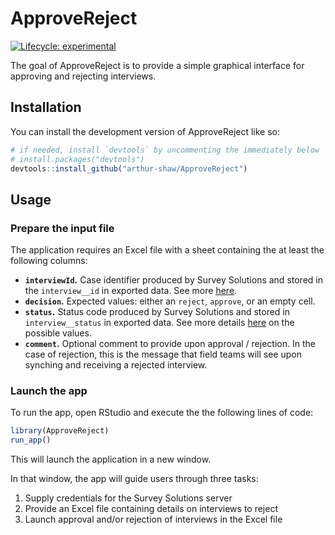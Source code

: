 
<!-- README.md is generated from README.Rmd. Please edit that file -->

# ApproveReject

<!-- badges: start -->

[![Lifecycle:
experimental](https://img.shields.io/badge/lifecycle-experimental-orange.svg)](https://lifecycle.r-lib.org/articles/stages.html#experimental)
<!-- badges: end -->

The goal of ApproveReject is to provide a simple graphical interface for
approving and rejecting interviews.

## Installation

You can install the development version of ApproveReject like so:

``` r
# if needed, install `devtools` by uncommenting the immediately below
# install.packages("devtools")
devtools::install_github("arthur-shaw/ApproveReject")
```

## Usage

### Prepare the input file

The application requires an Excel file with a sheet containing the at
least the following columns:

- **`interviewId`.** Case identifier produced by Survey Solutions and
  stored in the `interview__id` in exported data. See more
  [here](https://docs.mysurvey.solutions/headquarters/export/identify_records/).
- **`decision`.** Expected values: either an `reject`, `approve`, or an
  empty cell.
- **`status`.** Status code produced by Survey Solutions and stored in
  `interview__status` in exported data. See more details
  [here](https://docs.mysurvey.solutions/headquarters/export/system-generated---export-file-anatomy/#coding_status)
  on the possible values.
- **`comment`.** Optional comment to provide upon approval / rejection.
  In the case of rejection, this is the message that field teams will
  see upon synching and receiving a rejected interview.

### Launch the app

To run the app, open RStudio and execute the the following lines of
code:

``` r
library(ApproveReject)
run_app()
```

This will launch the application in a new window.

In that window, the app will guide users through three tasks:

1.  Supply credentials for the Survey Solutions server
2.  Provide an Excel file containing details on interviews to reject
3.  Launch approval and/or rejection of interviews in the Excel file
